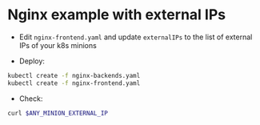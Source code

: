 Nginx example with external IPs
===============================

* Edit `nginx-frontend.yaml` and update `externalIPs` to the list of external IPs of your k8s minions

* Deploy:

```bash
kubectl create -f nginx-backends.yaml
kubectl create -f nginx-frontend.yaml
```

* Check:

```bash
curl $ANY_MINION_EXTERNAL_IP
```

